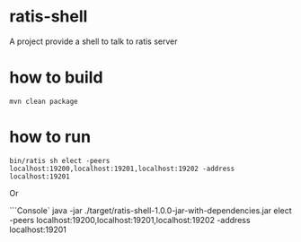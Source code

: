# ratis-shell
A project provide a shell to talk to ratis server

# how to build
```Console
mvn clean package
```

# how to run

```Console
bin/ratis sh elect -peers localhost:19200,localhost:19201,localhost:19202 -address localhost:19201
```

Or

```Console`
java -jar ./target/ratis-shell-1.0.0-jar-with-dependencies.jar  elect -peers localhost:19200,localhost:19201,localhost:19202 -address localhost:19201 
```